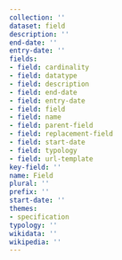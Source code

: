 ```yaml
---
collection: ''
dataset: field
description: ''
end-date: ''
entry-date: ''
fields:
- field: cardinality
- field: datatype
- field: description
- field: end-date
- field: entry-date
- field: field
- field: name
- field: parent-field
- field: replacement-field
- field: start-date
- field: typology
- field: url-template
key-field: ''
name: Field
plural: ''
prefix: ''
start-date: ''
themes:
- specification
typology: ''
wikidata: ''
wikipedia: ''
---
```


